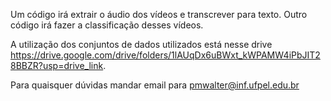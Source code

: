 Um código irá extrair o áudio dos vídeos e transcrever para texto.
Outro código irá fazer a classificação desses vídeos.

A utilização dos conjuntos de dados utilizados está nesse drive https://drive.google.com/drive/folders/1lAUqDx6uBWxt_kWPAMW4iPbJIT28BBZR?usp=drive_link.

Para quaisquer dúvidas mandar email para pmwalter@inf.ufpel.edu.br
